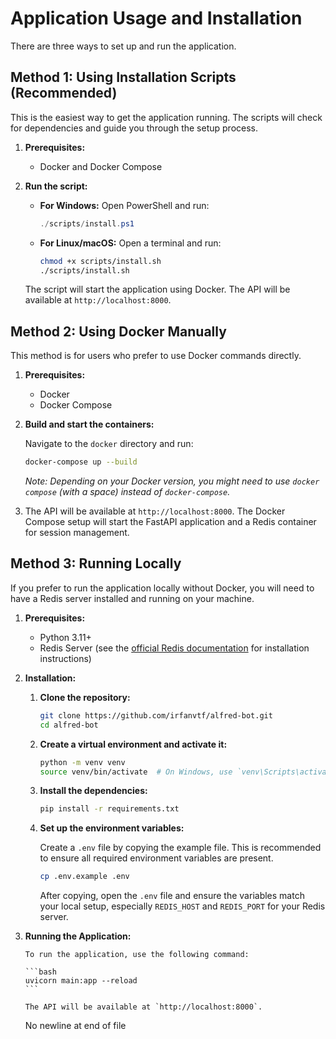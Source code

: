 # Application Usage and Installation

There are three ways to set up and run the application.

## Method 1: Using Installation Scripts (Recommended)

This is the easiest way to get the application running. The scripts will check for dependencies and guide you through the setup process.

1.  **Prerequisites:**

    - Docker and Docker Compose

2.  **Run the script:**

    - **For Windows:**
      Open PowerShell and run:

      ```powershell
      ./scripts/install.ps1
      ```

    - **For Linux/macOS:**
      Open a terminal and run:
      ```bash
      chmod +x scripts/install.sh
      ./scripts/install.sh
      ```

    The script will start the application using Docker. The API will be available at `http://localhost:8000`.

## Method 2: Using Docker Manually

This method is for users who prefer to use Docker commands directly.

1.  **Prerequisites:**

    - Docker
    - Docker Compose

2.  **Build and start the containers:**

    Navigate to the `docker` directory and run:

    ```bash
    docker-compose up --build
    ```

    _Note: Depending on your Docker version, you might need to use `docker compose` (with a space) instead of `docker-compose`._

3.  The API will be available at `http://localhost:8000`. The Docker Compose setup will start the FastAPI application and a Redis container for session management.

## Method 3: Running Locally

If you prefer to run the application locally without Docker, you will need to have a Redis server installed and running on your machine.

1.  **Prerequisites:**

    - Python 3.11+
    - Redis Server (see the [official Redis documentation](https://redis.io/docs/getting-started/installation/) for installation instructions)

2.  **Installation:**

    1.  **Clone the repository:**

        ```bash
        git clone https://github.com/irfanvtf/alfred-bot.git
        cd alfred-bot
        ```

    2.  **Create a virtual environment and activate it:**

        ```bash
        python -m venv venv
        source venv/bin/activate  # On Windows, use `venv\Scripts\activate`
        ```

    3.  **Install the dependencies:**

        ```bash
        pip install -r requirements.txt
        ```

    

    5.  **Set up the environment variables:**

        Create a `.env` file by copying the example file. This is recommended to ensure all required environment variables are present.
        ```bash
        cp .env.example .env
        ```
        After copying, open the `.env` file and ensure the variables match your local setup, especially `REDIS_HOST` and `REDIS_PORT` for your Redis server.

3.  **Running the Application:**

        To run the application, use the following command:

        ```bash
        uvicorn main:app --reload
        ```

        The API will be available at `http://localhost:8000`.

    No newline at end of file
